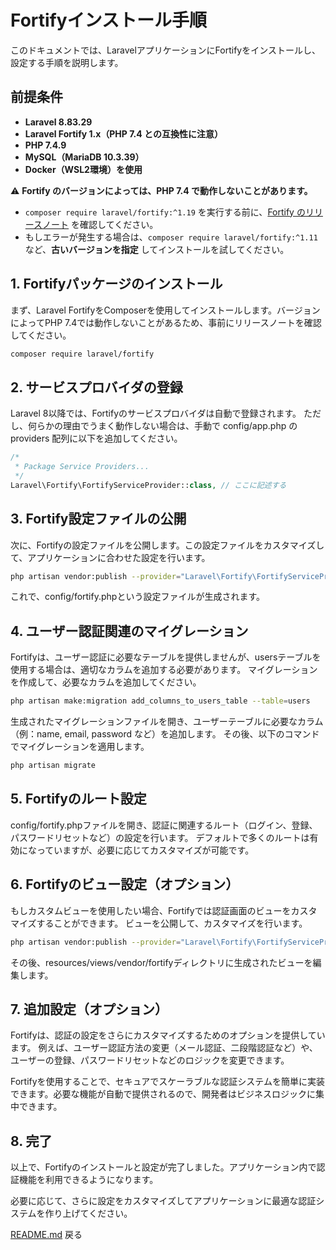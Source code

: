 
# Fortifyインストール手順

このドキュメントでは、LaravelアプリケーションにFortifyをインストールし、設定する手順を説明します。

## 前提条件

- **Laravel 8.83.29**
- **Laravel Fortify 1.x（PHP 7.4 との互換性に注意）**
- **PHP 7.4.9**
- **MySQL（MariaDB 10.3.39）**
- **Docker（WSL2環境）を使用**

⚠ **Fortify のバージョンによっては、PHP 7.4 で動作しないことがあります。**
   - `composer require laravel/fortify:^1.19` を実行する前に、[Fortify のリリースノート](https://github.com/laravel/fortify/releases) を確認してください。
   - もしエラーが発生する場合は、`composer require laravel/fortify:^1.11` など、**古いバージョンを指定** してインストールを試してください。


## 1. Fortifyパッケージのインストール

まず、Laravel FortifyをComposerを使用してインストールします。バージョンによってPHP 7.4では動作しないことがあるため、事前にリリースノートを確認してください。

```bash
composer require laravel/fortify
```

## 2. サービスプロバイダの登録

Laravel 8以降では、Fortifyのサービスプロバイダは自動で登録されます。
ただし、何らかの理由でうまく動作しない場合は、手動で config/app.php の providers 配列に以下を追加してください。

```php
/*
 * Package Service Providers...
 */
Laravel\Fortify\FortifyServiceProvider::class, // ここに記述する
```

## 3. Fortify設定ファイルの公開

次に、Fortifyの設定ファイルを公開します。この設定ファイルをカスタマイズして、アプリケーションに合わせた設定を行います。

```bash
php artisan vendor:publish --provider="Laravel\Fortify\FortifyServiceProvider" --tag=config
```

これで、config/fortify.phpという設定ファイルが生成されます。

## 4. ユーザー認証関連のマイグレーション

Fortifyは、ユーザー認証に必要なテーブルを提供しませんが、usersテーブルを使用する場合は、適切なカラムを追加する必要があります。
マイグレーションを作成して、必要なカラムを追加してください。

```bash
php artisan make:migration add_columns_to_users_table --table=users
```

生成されたマイグレーションファイルを開き、ユーザーテーブルに必要なカラム（例：name, email, password など）を追加します。
その後、以下のコマンドでマイグレーションを適用します。

```bash
php artisan migrate
```

## 5. Fortifyのルート設定

config/fortify.phpファイルを開き、認証に関連するルート（ログイン、登録、パスワードリセットなど）の設定を行います。
デフォルトで多くのルートは有効になっていますが、必要に応じてカスタマイズが可能です。

## 6. Fortifyのビュー設定（オプション）

もしカスタムビューを使用したい場合、Fortifyでは認証画面のビューをカスタマイズすることができます。
ビューを公開して、カスタマイズを行います。

```bash
php artisan vendor:publish --provider="Laravel\Fortify\FortifyServiceProvider" --tag=views
```

その後、resources/views/vendor/fortifyディレクトリに生成されたビューを編集します。

## 7. 追加設定（オプション）

Fortifyは、認証の設定をさらにカスタマイズするためのオプションを提供しています。
例えば、ユーザー認証方法の変更（メール認証、二段階認証など）や、ユーザーの登録、パスワードリセットなどのロジックを変更できます。

Fortifyを使用することで、セキュアでスケーラブルな認証システムを簡単に実装できます。必要な機能が自動で提供されるので、開発者はビジネスロジックに集中できます。

## 8. 完了

以上で、Fortifyのインストールと設定が完了しました。アプリケーション内で認証機能を利用できるようになります。

必要に応じて、さらに設定をカスタマイズしてアプリケーションに最適な認証システムを作り上げてください。


[README.md](../README.md) 戻る

